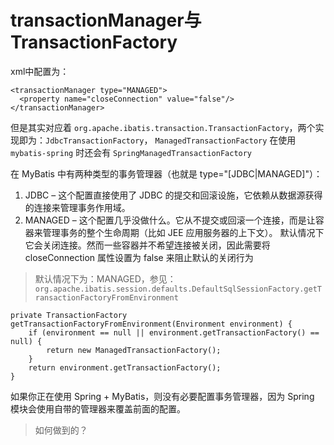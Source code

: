 # transactionManager与TransactionFactory
xml中配置为：
```
<transactionManager type="MANAGED">
  <property name="closeConnection" value="false"/>
</transactionManager>
```
但是其实对应着 `org.apache.ibatis.transaction.TransactionFactory`，两个实现即为：`JdbcTransactionFactory`， `ManagedTransactionFactory` 在使用 `mybatis-spring` 时还会有 `SpringManagedTransactionFactory`

在 MyBatis 中有两种类型的事务管理器（也就是 type="[JDBC|MANAGED]"）：

1. JDBC – 这个配置直接使用了 JDBC 的提交和回滚设施，它依赖从数据源获得的连接来管理事务作用域。
2. MANAGED – 这个配置几乎没做什么。它从不提交或回滚一个连接，而是让容器来管理事务的整个生命周期（比如 JEE 应用服务器的上下文）。
默认情况下它会关闭连接。然而一些容器并不希望连接被关闭，因此需要将 closeConnection 属性设置为 false 来阻止默认的关闭行为
> 默认情况下为：MANAGED，参见： `org.apache.ibatis.session.defaults.DefaultSqlSessionFactory.getTransactionFactoryFromEnvironment`

```
private TransactionFactory getTransactionFactoryFromEnvironment(Environment environment) {
    if (environment == null || environment.getTransactionFactory() == null) {
        return new ManagedTransactionFactory();
    }
    return environment.getTransactionFactory();
}
```


如果你正在使用 Spring + MyBatis，则没有必要配置事务管理器，因为 Spring 模块会使用自带的管理器来覆盖前面的配置。
> 如何做到的？